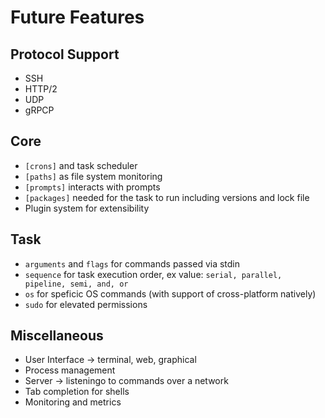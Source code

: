 # Future Features

## Protocol Support

- SSH
- HTTP/2
- UDP
- gRPCP

## Core

- `[crons]` and task scheduler
- `[paths]` as file system monitoring
- `[prompts]` interacts with prompts
- `[packages]` needed for the task to run including versions and lock file
- Plugin system for extensibility

## Task

- `arguments` and `flags` for commands passed via stdin
- `sequence` for task execution order, ex value: `serial, parallel, pipeline, semi, and, or`
- `os` for speficic OS commands (with support of cross-platform natively)
- `sudo` for elevated permissions

## Miscellaneous

- User Interface → terminal, web, graphical
- Process management
- Server → listeningo  to commands over a network
- Tab completion for shells
- Monitoring and metrics